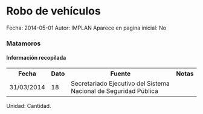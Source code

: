 Robo de vehículos
=====

Fecha: 2014-05-01
Autor: IMPLAN
Aparece en pagina inicial: No

### Matamoros

#### Información recopilada

<table class="table table-hover table-bordered matriz">
  <tr><th>Fecha</th><th>Dato</th><th>Fuente</th><th>Notas</th></tr>
  <tr><td class="centrado">31/03/2014</td><td class="derecha">18</td><td>Secretariado Ejecutivo del Sistema Nacional de Seguridad Pública</td><td></td></tr>
</table>

Unidad: Cantidad.
